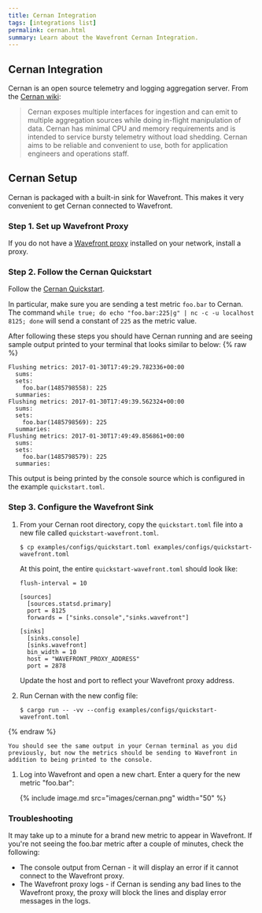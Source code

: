 ```yaml
---
title: Cernan Integration
tags: [integrations list]
permalink: cernan.html
summary: Learn about the Wavefront Cernan Integration.
---
```

## Cernan Integration

Cernan is an open source telemetry and logging aggregation server. From the [Cernan wiki](https://github.com/postmates/cernan/wiki):

> Cernan exposes multiple interfaces for ingestion and can emit to multiple aggregation sources while doing in-flight manipulation of data. Cernan has minimal CPU and memory requirements and is intended to service bursty telemetry without load shedding. Cernan aims to be reliable and convenient to use, both for application engineers and operations staff.


## Cernan Setup

Cernan is packaged with a built-in sink for Wavefront. This makes it very convenient to get Cernan connected to Wavefront.



### Step 1. Set up Wavefront Proxy

If you do not have a [Wavefront proxy](https://docs.wavefront.com/proxies.html) installed on your network, install a proxy.

### Step 2. Follow the Cernan Quickstart

Follow the [Cernan Quickstart](https://github.com/postmates/cernan/wiki/Quickstart). 

In particular, make sure you are sending a test metric `foo.bar` to Cernan.  The command
`while true; do echo "foo.bar:225|g" | nc -c -u localhost 8125; done` will send a constant of `225` as the
metric value.
 
After following these steps you should have Cernan running and are seeing sample output printed to your terminal that looks similar to below:
{% raw %}
```
Flushing metrics: 2017-01-30T17:49:29.782336+00:00  
  sums:  
  sets:  
    foo.bar(1485798558): 225  
  summaries:  
Flushing metrics: 2017-01-30T17:49:39.562324+00:00  
  sums:  
  sets:  
    foo.bar(1485798569): 225  
  summaries:  
Flushing metrics: 2017-01-30T17:49:49.856861+00:00  
  sums:  
  sets:  
    foo.bar(1485798579): 225  
  summaries:
```

This output is being printed by the console source which is configured in the example `quickstart.toml`.

### Step 3. Configure the Wavefront Sink

 1. From your Cernan root directory, copy the `quickstart.toml` file into a new file called `quickstart-wavefront.toml`.

    ```
    $ cp examples/configs/quickstart.toml examples/configs/quickstart-wavefront.toml  
    ```
    At this point, the entire `quickstart-wavefront.toml` should look like:

    ```
    flush-interval = 10  
      
    [sources]  
      [sources.statsd.primary]  
      port = 8125  
      forwards = ["sinks.console","sinks.wavefront"]  
      
    [sinks]  
      [sinks.console]  
      [sinks.wavefront]  
      bin_width = 10  
      host = "WAVEFRONT_PROXY_ADDRESS"  
      port = 2878  
    ```

    Update the host and port to reflect your Wavefront proxy address.
 
 1. Run Cernan with the new config file:

    ```
    $ cargo run -- -vv --config examples/configs/quickstart-wavefront.toml 
    ```
{% endraw %}

    You should see the same output in your Cernan terminal as you did previously, but now the metrics should be sending to Wavefront in addition to being printed to the console. 
    
 1. Log into Wavefront and open a new chart. Enter a query for the new metric "foo.bar":

    {% include image.md src="images/cernan.png" width="50" %}

 
### Troubleshooting
 
It may take up to a minute for a brand new metric to appear in Wavefront. If you're not seeing the foo.bar metric after a couple of minutes, check the following:

- The console output from Cernan - it will display an error if it cannot connect to the Wavefront proxy.
- The Wavefront proxy logs - if Cernan is sending any bad lines to the Wavefront proxy, the proxy will block the lines and display error messages in the logs.